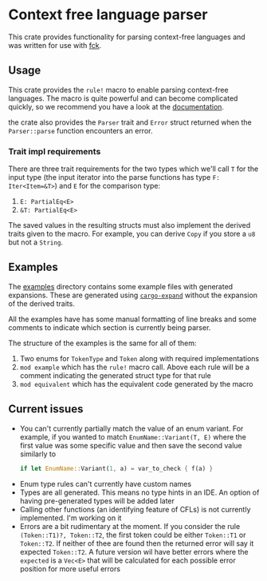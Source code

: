 # Context free language parser

This crate provides functionality for parsing context-free languages and was written for use with [fck](https://github.com/fck-language/fck).

## Usage

This crate provides the `rule!` macro to enable parsing context-free languages. The macro is quite powerful and can become complicated quickly, so we recommend you have a look at the [documentation](https://fck-language.github.io/cflp).

the crate also provides the `Parser` trait and `Error` struct returned when the `Parser::parse` function encounters an error.

### Trait impl requirements

There are three trait requirements for the two types which we'll call `T` for the input type (the input iterator into the parse functions has type `F: Iter<Item=&T>`) and `E` for the comparison type:
1. `E: PartialEq<E>`
2. `&T: PartialEq<E>`

The saved values in the resulting structs must also implement the derived traits given to the macro. For example, you can derive `Copy` if you store a `u8` but not a `String`.

## Examples

The [examples](examples) directory contains some example files with generated expansions. These are generated using [`cargo-expand`](https://crates.io/crates/cargo-expand) without the expansion of the derived traits.

All the examples have has some manual formatting of line breaks and some comments to indicate which section is currently being parser.

The structure of the examples is the same for all of them:
1. Two enums for `TokenType` and `Token` along with required implementations
2. `mod example` which has the `rule!` macro call. Above each rule will be a comment indicating the generated struct type for that rule
3. `mod equivalent` which has the equivalent code generated by the macro

## Current issues

- You can't currently partially match the value of an enum variant. For example, if you wanted to match `EnumName::Variant(T, E)` where the first value was some specific value and then save the second value similarly to
  ```rust
  if let EnumName::Variant(1, a) = var_to_check { f(a) }
  ```
- Enum type rules can't currently have custom names
- Types are all generated. This means no type hints in an IDE. An option of having pre-generated types will be added later
- Calling other functions (an identifying feature of CFLs) is not currently implemented. I'm working on it
- Errors are a bit rudimentary at the moment. If you consider the rule `(Token::T1)?, Token::T2`, the first token could be either `Token::T1` or `Token::T2`. If neither of thee are found then the returned error will say it expected `Token::T2`. A future version wil have better errors where the `expected` is a `Vec<E>` that will be calculated for each possible error position for more useful errors 
